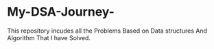 # My-DSA-Journey-
This repository incudes all the Problems Based on Data structures And Algorithm That I have Solved.
